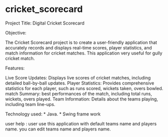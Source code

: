 # cricket_scorecard

Project Title: Digital Cricket Scorecard

Objective:

The Cricket Scorecard project is to create a user-friendly application that accurately records and displays real-time scores, player statistics, and match information for cricket matches. This application very useful for gully cricket match.

Features:

Live Score Updates: 
    Displays live scores of cricket matches, including detailed ball-by-ball updates.
Player Statistics:
    Provides comprehensive statistics for each player, such as runs scored, wickets taken, overs bowled.
match Summary: 
    best performances of the match, including total runs, wickets, overs played.
Team Information:
    Details about the teams playing, including team line-ups.

Technology used:
     * Java.
     * Swing frame work

 user help :
     user use this application with default teams name and players name.
 you can edit teams name and players name.

